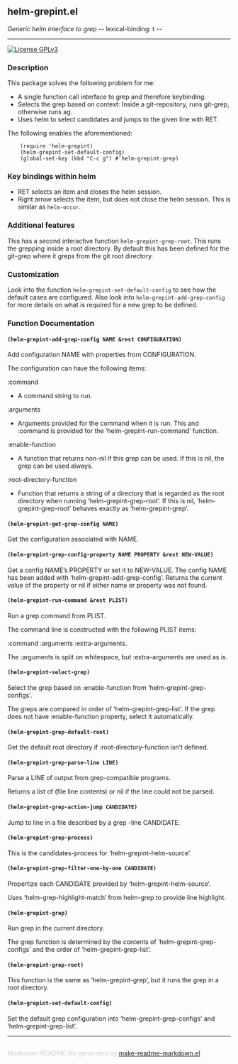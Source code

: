 ## helm-grepint.el
*Generic helm interface to grep -*- lexical-binding: t -*-*

---
[![License GPLv3](https://img.shields.io/badge/license-GPL_v3-green.svg)](http://www.gnu.org/licenses/gpl-3.0.html)

### Description

This package solves the following problem for me:
- A single function call interface to grep and therefore keybinding.
- Selects the grep based on context: Inside a git-repository, runs
  git-grep, otherwise runs ag.
- Uses helm to select candidates and jumps to the given line with RET.

The following enables the aforementioned:

        (require 'helm-grepint)
        (helm-grepint-set-default-config)
        (global-set-key (kbd "C-c g") #'helm-grepint-grep)

### Key bindings within helm

- RET selects an item and closes the helm session.
- Right arrow selects the item, but does not close the helm session. This
  is similar as `helm-occur`.

### Additional features

This has a second interactive function `helm-grepint-grep-root`. This runs the
grepping inside a root directory. By default this has been defined for the
git-grep where it greps from the git root directory.

### Customization

Look into the function `helm-grepint-set-default-config` to see how the default
cases are configured. Also look into `helm-grepint-add-grep-config` for more
details on what is required for a new grep to be defined.

### Function Documentation


#### `(helm-grepint-add-grep-config NAME &rest CONFIGURATION)`

Add configuration NAME with properties from CONFIGURATION.

The configuration can have the following items:

:command
 - A command string to run.

:arguments
 - Arguments provided for the command when it is run.  This
   and :command is provided for the ‘helm-grepint-run-command’ function.

:enable-function
 - A function that returns non-nil if this grep can be used.  If
   this is nil, the grep can be used always.

:root-directory-function
 - Function that returns a string of a directory that is regarded
   as the root directory when running ‘helm-grepint-grep-root’.  If
   this is nil, ‘helm-grepint-grep-root’ behaves exactly as ‘helm-grepint-grep’.

#### `(helm-grepint-get-grep-config NAME)`

Get the configuration associated with NAME.

#### `(helm-grepint-grep-config-property NAME PROPERTY &rest NEW-VALUE)`

Get a config NAME’s PROPERTY or set it to NEW-VALUE.
The config NAME has been added with ‘helm-grepint-add-grep-config’.
Returns the current value of the property or nil if either name
or property was not found.

#### `(helm-grepint-run-command &rest PLIST)`

Run a grep command from PLIST.

The command line is constructed with the following PLIST items:

:command :arguments :extra-arguments.

The :arguments is split on whitespace, but :extra-arguments are
used as is.

#### `(helm-grepint-select-grep)`

Select the grep based on :enable-function from ‘helm-grepint-grep-configs’.

The greps are compared in order of ‘helm-grepint-grep-list’.  If the
grep does not have :enable-function property, select it
automatically.

#### `(helm-grepint-grep-default-root)`

Get the default root directory if :root-directory-function isn’t defined.

#### `(helm-grepint-grep-parse-line LINE)`

Parse a LINE of output from grep-compatible programs.

Returns a list of (file line contents) or nil if the line could not be parsed.

#### `(helm-grepint-grep-action-jump CANDIDATE)`

Jump to line in a file described by a grep -line CANDIDATE.

#### `(helm-grepint-grep-process)`

This is the candidates-process for ‘helm-grepint-helm-source’.

#### `(helm-grepint-grep-filter-one-by-one CANDIDATE)`

Propertize each CANDIDATE provided by ‘helm-grepint-helm-source’.

Uses ‘helm-grep-highlight-match’ from helm-grep to provide line highlight.

#### `(helm-grepint-grep)`

Run grep in the current directory.

The grep function is determined by the contents of
‘helm-grepint-grep-configs’ and the order of ‘helm-grepint-grep-list’.

#### `(helm-grepint-grep-root)`

This function is the same as ‘helm-grepint-grep’, but it runs the grep in a root directory.

#### `(helm-grepint-set-default-config)`

Set the default grep configuration into ‘helm-grepint-grep-configs’ and ‘helm-grepint-grep-list’.

-----
<div style="padding-top:15px;color: #d0d0d0;">
Markdown README file generated by
<a href="https://github.com/mgalgs/make-readme-markdown">make-readme-markdown.el</a>
</div>

